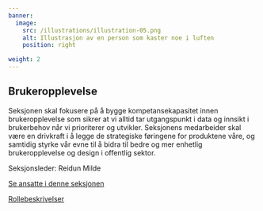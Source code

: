 ```yaml
---
banner:
  image:
    src: /illustrations/illustration-05.png
    alt: Illustrasjon av en person som kaster noe i luften
    position: right

weight: 2
---
```


## Brukeropplevelse

Seksjonen skal fokusere på å bygge kompetansekapasitet innen brukeropplevelse som sikrer at vi alltid tar utgangspunkt i data og innsikt i brukerbehov når vi prioriterer og utvikler. Seksjonens medarbeider skal være en drivkraft i å legge de strategiske føringene for produktene våre, og samtidig styrke vår evne til å bidra til bedre og mer enhetlig brukeropplevelse og design i offentlig sektor. 

Seksjonsleder: Reidun Milde

[Se ansatte i denne seksjonen](https://digdir.sharepoint.com/SitePages/Brukeropple.aspx)

[Rollebeskrivelser](https://digdir.sharepoint.com/:f:/r/sites/DigdirDGT/Delte%20dokumenter/Rollebeskrivelser,%20nye,%20Arbeidsomr%C3%A5de/Rollebeskrivelser%20BOD?csf=1&web=1&e=1ITt9x)
